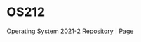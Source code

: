 # OS212
Operating System 2021-2
[Repository](https://github.com/ezekielnicholas/OS212) | [Page](https://ezekielnicholas.github.io/OS212/)
